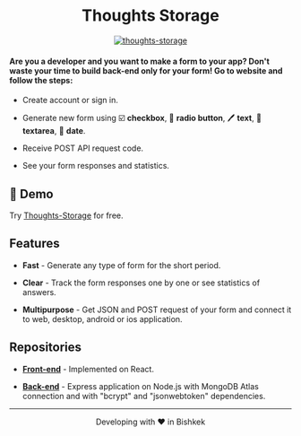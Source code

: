 <h1 align="center">
  Thoughts Storage
</h1>

<p align="center">
  <a href="https://github.com/omiaow/thoughts-storage/blob/main/LICENSE" target="blank">
    <img src="https://img.shields.io/github/license/omiaow/thoughts-storage?style=flat-square" alt="thoughts-storage" />
  </a>
</p>

#### Are you a developer and you want to make a form to your app? Don't waste your time to build back-end only for your form! Go to website and follow the steps:

- Create account or sign in.

- Generate new form using ☑️ **checkbox**, 🔘 **radio button**, 🖊️ **text**, 📝 **textarea**, 📅 **date**.

- Receive POST API request code.

- See your form responses and statistics.

## 🚀 Demo

Try [Thoughts-Storage](https://thoughts-storage.netlify.app/) for free.

## Features

- **Fast** - Generate any type of form for the short period.

- **Clear** - Track the form responses one by one or see statistics of answers.

- **Multipurpose** - Get JSON and POST request of your form and connect it to web, desktop, android or ios application.

## Repositories

- **[Front-end](https://github.com/omiaow/thoughts-storage-front-end)** - Implemented on React.

- **[Back-end](https://github.com/omiaow/thoughts-storage-back-end)** - Express application on Node.js with MongoDB Atlas connection and with "bcrypt" and "jsonwebtoken" dependencies.

<hr>
<p align="center">
  Developing with ❤️ in Bishkek
</p>
